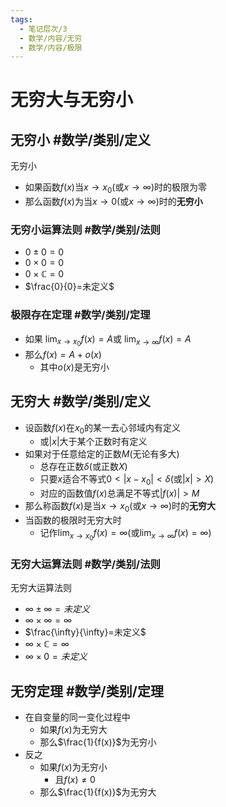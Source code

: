 ```yaml
---
tags:
  - 笔记层次/3
  - 数学/内容/无穷
  - 数学/内容/极限
---
```


# 无穷大与无穷小

## 无穷小 #数学/类别/定义 

无穷小
- 如果函数$f(x)$当$x\to x_{0}$(或$x\to \infty$)时的极限为零
- 那么函数$f(x)$为当$x\to 0$(或$x\to \infty$)时的**无穷小**

### 无穷小运算法则 #数学/类别/法则 

- $0\pm0=0$
- $0\times0=0$
- $0\times \mathbb{C}=0$
- $\frac{0}{0}=未定义$

### 极限存在定理 #数学/类别/定理 
-  如果 $\lim_{ x \to x_{0} }f(x)=A$或 $\lim_{ x \to \infty }f(x)=A$
- 那么$f(x)=A+o(x)$
	- 其中$o(x)$是无穷小

## 无穷大 #数学/类别/定义

- 设函数$f(x)$在$x_{0}$的某一去心邻域内有定义
	- 或$\lvert x\rvert$大于某个正数时有定义
- 如果对于任意给定的正数$M$(无论有多大)
	- 总存在正数$\delta$(或正数$X$)
	- 只要$x$适合不等式$0<\lvert x-x_{0}\rvert<\delta$(或$\lvert x\rvert>X$)
	- 对应的函数值$f(x)$总满足不等式$\lvert f(x)\rvert>M$
- 那么称函数$f(x)$是当$x\to x_{0}$(或$x\to \infty$)时的**无穷大**
- 当函数的极限时无穷大时
	- 记作$\lim_{ x \to x_{0} }f(x)=\infty$(或$\lim_{ x \to \infty }f(x)=\infty$)

### 无穷大运算法则 #数学/类别/法则 

无穷大运算法则
- $\infty \pm \infty=未定义$
- $\infty \times \infty=\infty$
- $\frac{\infty}{\infty}=未定义$
- $\infty \times \mathbb{C}=\infty$
- $\infty \times0=未定义$

## 无穷定理 #数学/类别/定理 

- 在自变量的同一变化过程中
	- 如果$f(x)$为无穷大
	- 那么$\frac{1}{f(x)}$为无穷小
- 反之
	- 如果$f(x)$为无穷小
		- 且$f(x)\neq 0$
	- 那么$\frac{1}{f(x)}$为无穷大
